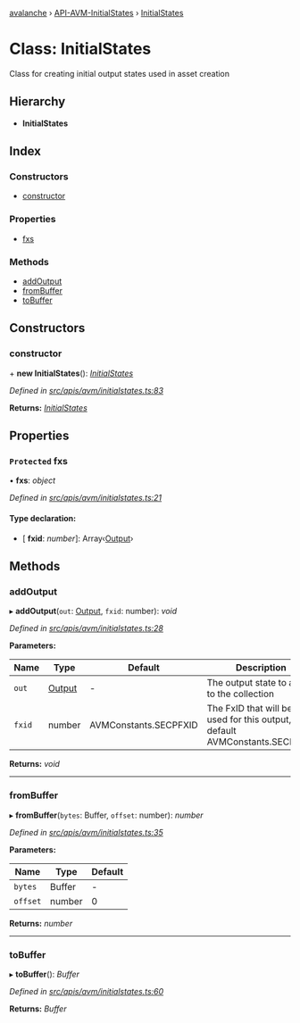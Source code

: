 [avalanche](../README.md) › [API-AVM-InitialStates](../modules/api_avm_initialstates.md) › [InitialStates](api_avm_initialstates.initialstates.md)

# Class: InitialStates

Class for creating initial output states used in asset creation

## Hierarchy

* **InitialStates**

## Index

### Constructors

* [constructor](api_avm_initialstates.initialstates.md#constructor)

### Properties

* [fxs](api_avm_initialstates.initialstates.md#protected-fxs)

### Methods

* [addOutput](api_avm_initialstates.initialstates.md#addoutput)
* [fromBuffer](api_avm_initialstates.initialstates.md#frombuffer)
* [toBuffer](api_avm_initialstates.initialstates.md#tobuffer)

## Constructors

###  constructor

\+ **new InitialStates**(): *[InitialStates](api_avm_initialstates.initialstates.md)*

*Defined in [src/apis/avm/initialstates.ts:83](https://github.com/ava-labs/avalanche.js/blob/a2feb77/src/apis/avm/initialstates.ts#L83)*

**Returns:** *[InitialStates](api_avm_initialstates.initialstates.md)*

## Properties

### `Protected` fxs

• **fxs**: *object*

*Defined in [src/apis/avm/initialstates.ts:21](https://github.com/ava-labs/avalanche.js/blob/a2feb77/src/apis/avm/initialstates.ts#L21)*

#### Type declaration:

* \[ **fxid**: *number*\]: Array‹[Output](common_output.output.md)›

## Methods

###  addOutput

▸ **addOutput**(`out`: [Output](common_output.output.md), `fxid`: number): *void*

*Defined in [src/apis/avm/initialstates.ts:28](https://github.com/ava-labs/avalanche.js/blob/a2feb77/src/apis/avm/initialstates.ts#L28)*

**Parameters:**

Name | Type | Default | Description |
------ | ------ | ------ | ------ |
`out` | [Output](common_output.output.md) | - | The output state to add to the collection |
`fxid` | number | AVMConstants.SECPFXID | The FxID that will be used for this output, default AVMConstants.SECPFXID  |

**Returns:** *void*

___

###  fromBuffer

▸ **fromBuffer**(`bytes`: Buffer, `offset`: number): *number*

*Defined in [src/apis/avm/initialstates.ts:35](https://github.com/ava-labs/avalanche.js/blob/a2feb77/src/apis/avm/initialstates.ts#L35)*

**Parameters:**

Name | Type | Default |
------ | ------ | ------ |
`bytes` | Buffer | - |
`offset` | number | 0 |

**Returns:** *number*

___

###  toBuffer

▸ **toBuffer**(): *Buffer*

*Defined in [src/apis/avm/initialstates.ts:60](https://github.com/ava-labs/avalanche.js/blob/a2feb77/src/apis/avm/initialstates.ts#L60)*

**Returns:** *Buffer*
